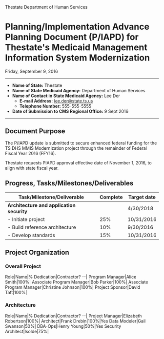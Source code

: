 Thestate Department of Human Services

# Planning/Implementation Advance Planning Document (P/IAPD) for Thestate's Medicaid Management Information System Modernization

Friday, September 9, 2016

---

* **Name of State:** Thestate
* **Name of State Medicaid Agency:** Department of Human Services
* **Name of Contact in State Medicaid Agency:** Lee Der
  * **E-mail Address:** lee.der@state.ts.us
  * **Telephone Number:** 555-555-5555
* **Date of Submission to CMS Regional Office:** 9 Sept 2016

---

## Document Purpose

The P/IAPD update is submitted to secure enhanced federal funding for the
TS DHS MMIS Modernization project through the remainder of Federal Fiscal
Year 2016 (FFY16).

Thestate requests PIAPD approval effective date of November 1, 2016, to
align with state fiscal year.

## Progress, Tasks/Milestones/Deliverables

Task/Milestone/Deliverable|Complete|Target date
--|--|--|
**Architecture and application security** ||4/30/2018
- Initiate project | 25% | 10/31/2016
- Build reference architecture | 10% | 9/30/2016
- Develop standards | 15% | 10/31/2016
## Project Organization

### Overall Project
Role|Name|% Dedication|Contractor?
--|
Program Manager|Alice Smith|100%|
Associate Program Manager|Bob Parker|100%|
Associate Program Manager|Christine Johnson|100%|
Project Sponsor|David Taft|100%|

### Architecture
Role|Name|% Dedication|Contractor?
--|
Project Manager|Elizabeth Robertson|100%|
Architect|Frank Drebin|100%|Yes
Data Modeler|Gail Swanson|50%|
DBA-Ops|Henry Young|50%|Yes
Security Architect|Isolde|75%|
